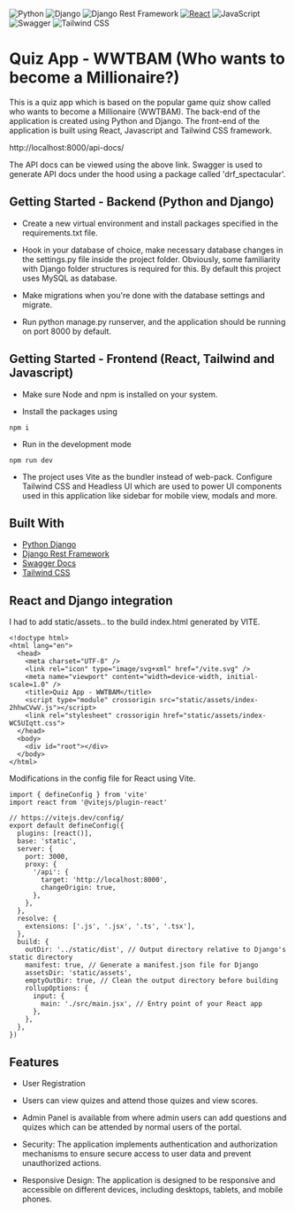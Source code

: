 ![Python](https://img.shields.io/badge/python-3670A0?style=for-the-badge&logo=python&logoColor=ffdd54)
![Django](https://img.shields.io/badge/Django-092E20?style=for-the-badge&logo=django&logoColor=green)
![Django Rest Framework](https://img.shields.io/badge/django%20rest-ff1709?style=for-the-badge&logo=django&logoColor=white)
[![React](https://img.shields.io/badge/-React-%2361DAFB?style=for-the-badge&logo=react&logoColor=white)](https://reactjs.org/)
![JavaScript](https://img.shields.io/badge/javascript-F7DF1E?style=for-the-badge&logo=javascript&logoColor=black)
![Swagger](https://img.shields.io/badge/-Swagger-%23Clojure?style=for-the-badge&logo=swagger&logoColor=white)
![Tailwind CSS](https://img.shields.io/badge/-Tailwind%20CSS-%2338B2AC?style=for-the-badge&logo=tailwind-css&logoColor=white)

# Quiz App - WWTBAM (Who wants to become a Millionaire?)

This is a quiz app which is based on the popular game quiz show called who wants to become a Millionaire (WWTBAM). The back-end of the application is created using Python and Django. The front-end of the application is built using React, Javascript and Tailwind CSS framework.

http://localhost:8000/api-docs/

The API docs can be viewed using the above link. Swagger is used to generate API docs under the hood using a package called 'drf_spectacular'.

## Getting Started - Backend (Python and Django)

* Create a new virtual environment and install packages specified in the requirements.txt file.

* Hook in your database of choice, make necessary database changes in the settings.py file inside the project folder. Obviously, some familiarity with Django folder structures is required for this. By default this project uses MySQL as database.

* Make migrations when you're done with the database settings and migrate.
* Run python manage.py runserver, and the application should be running on port 8000 by default.

## Getting Started - Frontend (React, Tailwind and Javascript)

* Make sure Node and npm is installed on your system.

* Install the packages using 

```
npm i
```

* Run in the development mode 

```
npm run dev
```

* The project uses Vite as the bundler instead of web-pack. Configure Tailwind CSS and Headless UI which are used to power UI components used in this application like sidebar for mobile view, modals and more.

## Built With

* [Python Django](https://www.djangoproject.com/)
* [Django Rest Framework](https://www.django-rest-framework.org/)
* [Swagger Docs](https://swagger.io/)
* [Tailwind CSS](https://tailwindcss.com/)

## React and Django integration

I had to add static/assets.. to the build index.html generated by VITE.

```
<!doctype html>
<html lang="en">
  <head>
    <meta charset="UTF-8" />
    <link rel="icon" type="image/svg+xml" href="/vite.svg" />
    <meta name="viewport" content="width=device-width, initial-scale=1.0" />
    <title>Quiz App - WWTBAM</title>
    <script type="module" crossorigin src="static/assets/index-2hhwCVwV.js"></script>
    <link rel="stylesheet" crossorigin href="static/assets/index-WC5UIqtt.css">
  </head>
  <body>
    <div id="root"></div>
  </body>
</html>

```

Modifications in the config file for React using Vite.

```
import { defineConfig } from 'vite'
import react from '@vitejs/plugin-react'

// https://vitejs.dev/config/
export default defineConfig({
  plugins: [react()],
  base: 'static', 
  server: {
    port: 3000,
    proxy: {
      '/api': {
        target: 'http://localhost:8000',
        changeOrigin: true,
      },
    },
  },
  resolve: {
    extensions: ['.js', '.jsx', '.ts', '.tsx'],
  },
  build: {
    outDir: '../static/dist', // Output directory relative to Django's static directory
    manifest: true, // Generate a manifest.json file for Django
    assetsDir: 'static/assets',
    emptyOutDir: true, // Clean the output directory before building
    rollupOptions: {
      input: {
        main: './src/main.jsx', // Entry point of your React app
      },
    },
  },
})

```


## Features 

- User Registration

- Users can view quizes and attend those quizes and view scores.

- Admin Panel is available from where admin users can add questions and quizes which can be attended by normal users of the portal.

- Security: The application implements authentication and authorization mechanisms to ensure secure access to user data and prevent unauthorized actions.

- Responsive Design: The application is designed to be responsive and accessible on different devices, including desktops, tablets, and mobile phones.
